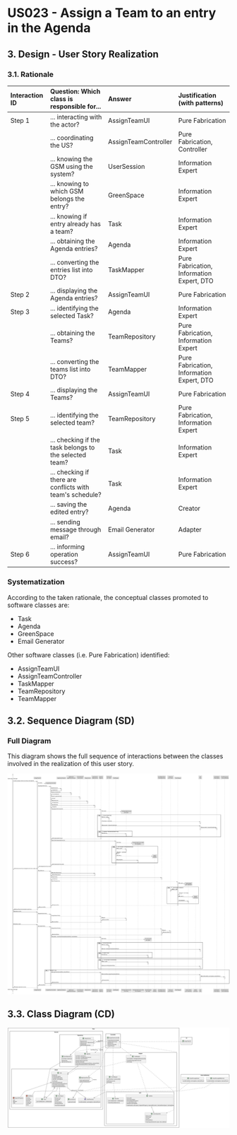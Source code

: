 # US023 - Assign a Team to an entry in the Agenda

## 3. Design - User Story Realization

### 3.1. Rationale

| Interaction ID | Question: Which class is responsible for...               | Answer               | Justification (with patterns)             |
|:---------------|:----------------------------------------------------------|:---------------------|:------------------------------------------|
| Step 1  		     | 	... interacting with the actor?                          | AssignTeamUI         | Pure Fabrication                          |
|                | ... coordinating the US?                                  | AssignTeamController | Pure Fabrication, Controller              |
|                | ... knowing the GSM using the system?                     | UserSession          | Information Expert                        |
|                | ... knowing to which GSM belongs the entry?               | GreenSpace           | Information Expert                        |
|                | ... knowing if entry already has a team?                  | Task                 | Information Expert                        |
| 			  		        | 	... obtaining the Agenda entries?                        | Agenda               | Information Expert                        |
|                | ... converting the entries list into DTO?                 | TaskMapper           | Pure Fabrication, Information Expert, DTO |
| Step 2  		     | ... displaying the Agenda entries?						                  | AssignTeamUI         | Pure Fabrication                          |
| Step 3  		     | 	... identifying the selected Task?                       | Agenda               | Information Expert                        |
|                | ... obtaining the Teams?                                  | TeamRepository       | Pure Fabrication, Information Expert      |
|                | ... converting the teams list into DTO?                   | TeamMapper           | Pure Fabrication, Information Expert, DTO |
| Step 4  		     | 	... displaying the Teams?                                | AssignTeamUI         | Pure Fabrication                          |
| Step 5  		     | 	... identifying the selected team?                       | TeamRepository       | Pure Fabrication, Information Expert      |
|                | ... checking if the task belongs to the selected team?    | Task                 | Information Expert                        |
|                | ... checking if there are conflicts with team's schedule? | Task                 | Information Expert                        |
|                | ... saving the edited entry?                              | Agenda               | Creator                                   |
|                | ... sending message through email?                        | Email Generator      | Adapter                                   |
| Step 6  		     | 	... informing operation success? 	                       | AssignTeamUI         | Pure Fabrication                          |

### Systematization ##

According to the taken rationale, the conceptual classes promoted to software classes are:

* Task
* Agenda
* GreenSpace
* Email Generator

Other software classes (i.e. Pure Fabrication) identified:

* AssignTeamUI
* AssignTeamController
* TaskMapper
* TeamRepository
* TeamMapper


## 3.2. Sequence Diagram (SD)

### Full Diagram

This diagram shows the full sequence of interactions between the classes involved in the realization of this user story.

![Sequence Diagram - Full](svg/us023-sequence-diagram-full.svg)


## 3.3. Class Diagram (CD)

![Class Diagram](svg/us023-class-diagram.svg)